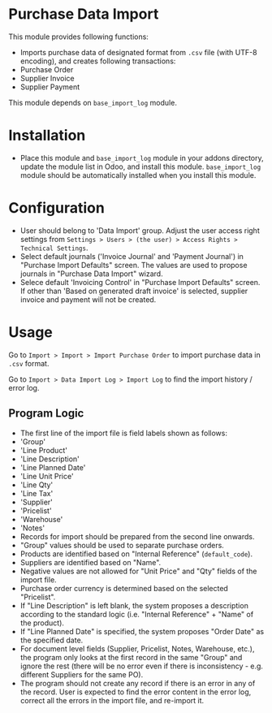 Purchase Data Import
====================

This module provides following functions:

* Imports purchase data of designated format from `.csv` file (with UTF-8 encoding), and creates following transactions:
 * Purchase Order
 * Supplier Invoice
 * Supplier Payment
 
This module depends on `base_import_log` module.
 

Installation
============

* Place this module and `base_import_log` module in your addons directory, update the module list in Odoo, and install this module.  `base_import_log` module should be automatically installed when you install this module. 


Configuration
=============

* User should belong to 'Data Import' group.  Adjust the user access right settings from `Settings > Users > (the user) > Access Rights > Technical Settings`.
* Select default journals ('Invoice Journal' and 'Payment Journal') in "Purchase Import Defaults" screen.  The values are used to propose journals in "Purchase Data Import" wizard.
* Selece default 'Invoicing Control' in "Purchase Import Defaults" screen.  If other than 'Based on generated draft invoice' is selected, supplier invoice and payment will not be created. 


Usage
=====

Go to `Import > Import > Import Purchase Order` to import purchase data in `.csv` format.

Go to `Import > Data Import Log > Import Log` to find the import history / error log.


Program Logic
-------------

* The first line of the import file is field labels shown as follows:
 * 'Group'
 * 'Line Product'
 * 'Line Description'
 * 'Line Planned Date'
 * 'Line Unit Price'
 * 'Line Qty'
 * 'Line Tax'
 * 'Supplier'
 * 'Pricelist'
 * 'Warehouse'
 * 'Notes'
* Records for import should be prepared from the second line onwards.
* "Group" values should be used to separate purchase orders.
* Products are identified based on "Internal Reference" (`default_code`).
* Suppliers are identified based on "Name".
* Negative values are not allowed for "Unit Price" and "Qty" fields of the import file.
* Purchase order currency is determined based on the selected "Pricelist".
* If "Line Description" is left blank, the system proposes a description according to the standard logic (i.e. "Internal Reference" + "Name" of the product).
* If "Line Planned Date" is specified, the system proposes "Order Date" as the specified date.
* For document level fields (Supplier, Pricelist, Notes, Warehouse, etc.), the program only looks at the first record in the same "Group" and ignore the rest (there will be no error even if there is inconsistency - e.g. different Suppliers for the same PO).
* The program should not create any record if there is an error in any of the record.  User is expected to find the error content in the error log, correct all the errors in the import file, and re-import it.
